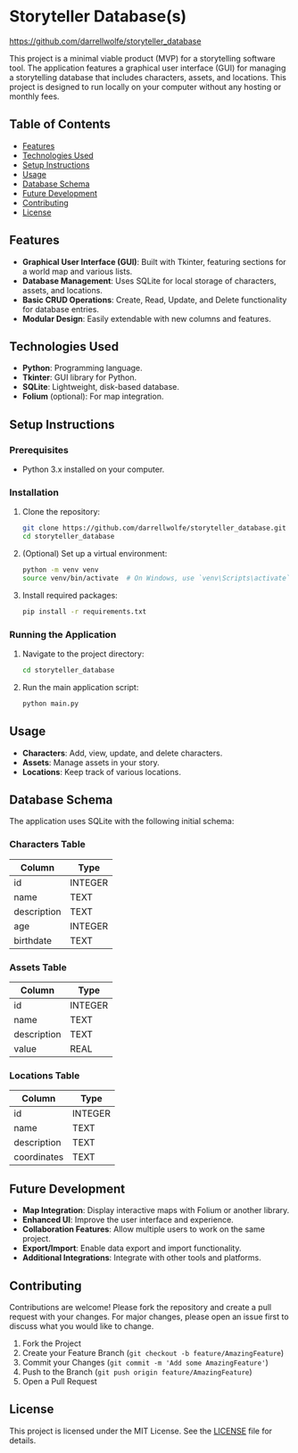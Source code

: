 # Storyteller Database(s)
https://github.com/darrellwolfe/storyteller_database


This project is a minimal viable product (MVP) for a storytelling software tool. The application features a graphical user interface (GUI) for managing a storytelling database that includes characters, assets, and locations. This project is designed to run locally on your computer without any hosting or monthly fees.

## Table of Contents

- [Features](#features)
- [Technologies Used](#technologies-used)
- [Setup Instructions](#setup-instructions)
- [Usage](#usage)
- [Database Schema](#database-schema)
- [Future Development](#future-development)
- [Contributing](#contributing)
- [License](#license)

## Features

- **Graphical User Interface (GUI)**: Built with Tkinter, featuring sections for a world map and various lists.
- **Database Management**: Uses SQLite for local storage of characters, assets, and locations.
- **Basic CRUD Operations**: Create, Read, Update, and Delete functionality for database entries.
- **Modular Design**: Easily extendable with new columns and features.

## Technologies Used

- **Python**: Programming language.
- **Tkinter**: GUI library for Python.
- **SQLite**: Lightweight, disk-based database.
- **Folium** (optional): For map integration.

## Setup Instructions

### Prerequisites

- Python 3.x installed on your computer.

### Installation

1. Clone the repository:
    ```bash
    git clone https://github.com/darrellwolfe/storyteller_database.git
    cd storyteller_database
    ```

2. (Optional) Set up a virtual environment:
    ```bash
    python -m venv venv
    source venv/bin/activate  # On Windows, use `venv\Scripts\activate`
    ```

3. Install required packages:
    ```bash
    pip install -r requirements.txt
    ```

### Running the Application

1. Navigate to the project directory:
    ```bash
    cd storyteller_database
    ```

2. Run the main application script:
    ```bash
    python main.py
    ```

## Usage

- **Characters**: Add, view, update, and delete characters.
- **Assets**: Manage assets in your story.
- **Locations**: Keep track of various locations.

## Database Schema

The application uses SQLite with the following initial schema:

### Characters Table
| Column     | Type    |
|------------|---------|
| id         | INTEGER |
| name       | TEXT    |
| description| TEXT    |
| age        | INTEGER |
| birthdate  | TEXT    |

### Assets Table
| Column     | Type    |
|------------|---------|
| id         | INTEGER |
| name       | TEXT    |
| description| TEXT    |
| value      | REAL    |

### Locations Table
| Column     | Type    |
|------------|---------|
| id         | INTEGER |
| name       | TEXT    |
| description| TEXT    |
| coordinates| TEXT    |

## Future Development

- **Map Integration**: Display interactive maps with Folium or another library.
- **Enhanced UI**: Improve the user interface and experience.
- **Collaboration Features**: Allow multiple users to work on the same project.
- **Export/Import**: Enable data export and import functionality.
- **Additional Integrations**: Integrate with other tools and platforms.

## Contributing

Contributions are welcome! Please fork the repository and create a pull request with your changes. For major changes, please open an issue first to discuss what you would like to change.

1. Fork the Project
2. Create your Feature Branch (`git checkout -b feature/AmazingFeature`)
3. Commit your Changes (`git commit -m 'Add some AmazingFeature'`)
4. Push to the Branch (`git push origin feature/AmazingFeature`)
5. Open a Pull Request

## License

This project is licensed under the MIT License. See the [LICENSE](LICENSE) file for details.

